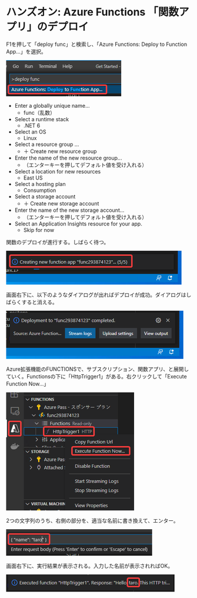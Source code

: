 # ハンズオン: Azure Functions 「関数アプリ」のデプロイ

F1を押して「deploy func」と検索し、「Azure Functions: Deploy to Function App...」を選択。

![](images/ss-2022-04-04-01-56-59.png)

- Enter a globally unique name...
  - func（乱数）
- Select a runtime stack
  - .NET 6
- Select an OS
  - Linux
- Select a resource group ...
  - ＋ Create new resource group
- Enter the name of the new resource group...
  - （エンターキーを押してデフォルト値を受け入れる）
- Select a location for new resources
  - East US
- Select a hosting plan
  - Consumption
- Select a storage account
  - ＋ Create new storage account
- Enter the name of the new storage account...
  - （エンターキーを押してデフォルト値を受け入れる）
- Select an Application Insights resource for your app.
  - Skip for now

関数のデプロイが進行する。しばらく待つ。

![](images/ss-2022-04-04-02-07-43.png)

画面右下に、以下のようなダイアログが出ればデプロイが成功。ダイアログはしばらくすると消える。

![](images/ss-2022-04-04-02-08-49.png)

Azure拡張機能のFUNCTIONSで、サブスクリプション、関数アプリ、と展開していく。Functionsの下に「HttpTrigger1」がある。右クリックして「Execute Function Now...」

![](images/ss-2022-04-04-02-10-14.png)

2つの文字列のうち、右側の部分を、適当な名前に書き換えて、エンター。

![](images/ss-2022-04-04-02-11-49.png)

画面右下に、実行結果が表示される。入力した名前が表示されればOK。

![](images/ss-2022-04-04-02-12-52.png)

